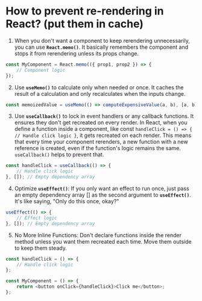 # How to prevent re-rendering in React?  (put them in cache)   

1. When you don't want a component to keep rerendering unnecessarily, you can use __`React.memo()`__. It basically remembers the component and stops it from rerendering unless its props change.  
 
```javascript
const MyComponent = React.memo(({ prop1, prop2 }) => {
    // Component logic
});


```
2. Use __`useMemo()`__ to calculate only when needed or once. It caches the result of a calculation and only recalculates when the inputs change.   
 
```javascript
const memoizedValue = useMemo(() => computeExpensiveValue(a, b), [a, b]);

```
3. Use __`useCallback()`__ to lock in event handlers or any callback functions. It ensures they don't get recreated on every render.  In React, when you define a function inside a component, like const `handleClick = () => { // Handle click logic }`, it gets recreated on each render. This means that every time your component rerenders, a new function with a new reference is created, even if the function's logic remains the same. `useCallback()` helps to prevent that. 

```javascript
const handleClick = useCallback(() => {
    // Handle click logic
}, []); // Empty dependency array

```


4. Optimize __`useEffect()`__: If you only want an effect to run once, just pass an empty dependency array [] as the second argument to __`useEffect()`__. It's like saying, "Only do this once, okay?"  

```javascript
useEffect(() => {
    // Effect logic
}, []); // Empty dependency array

```

5. No More Inline Functions: Don't declare functions inside the render method unless you want them recreated each time. Move them outside to keep them steady. 

```javascript
const handleClick = () => {
    // Handle click logic
};

const MyComponent = () => {
    return <button onClick={handleClick}>Click me</button>;
};

``` 

